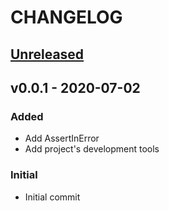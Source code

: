 # CHANGELOG

<a name="unreleased"></a>
## [Unreleased]



<a name="v0.0.1"></a>
## v0.0.1 - 2020-07-02

### Added
- Add AssertInError
- Add project's development tools

### Initial
- Initial commit



[Unreleased]: https://github.com/blokur/testify/compare/v0.0.1...HEAD
